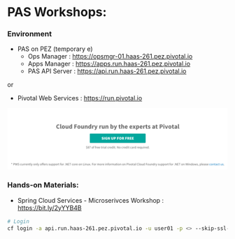 
# PAS Workshops:

### Environment
- PAS on PEZ  (temporary e)
  - Ops Manager : https://opsmgr-01.haas-261.pez.pivotal.io
  - Apps Manager : https://apps.run.haas-261.pez.pivotal.io
  - PAS API Server : https://api.run.haas-261.pez.pivotal.io

or 
- Pivotal Web Services : https://run.pivotal.io

![](img/pws-sign-up-free.png)

<!-- 
  or
- PAS on Azure
  - Ops Manager : https://opsmgr.pcf.kr.pivotal.io
  - Apps Manager : https://apps.sys.pcf.kr.pivotal.io
  - PAS API Server : https://api.sys.pcf.kr.pivotal.io
 -->

### Hands-on Materials:

- Spring Cloud Services - Microserivces Workshop : https://bit.ly/2yYYB4B


```bash
# Login 
cf login -a api.run.haas-261.pez.pivotal.io -u user01 -p <> --skip-ssl-validation
```